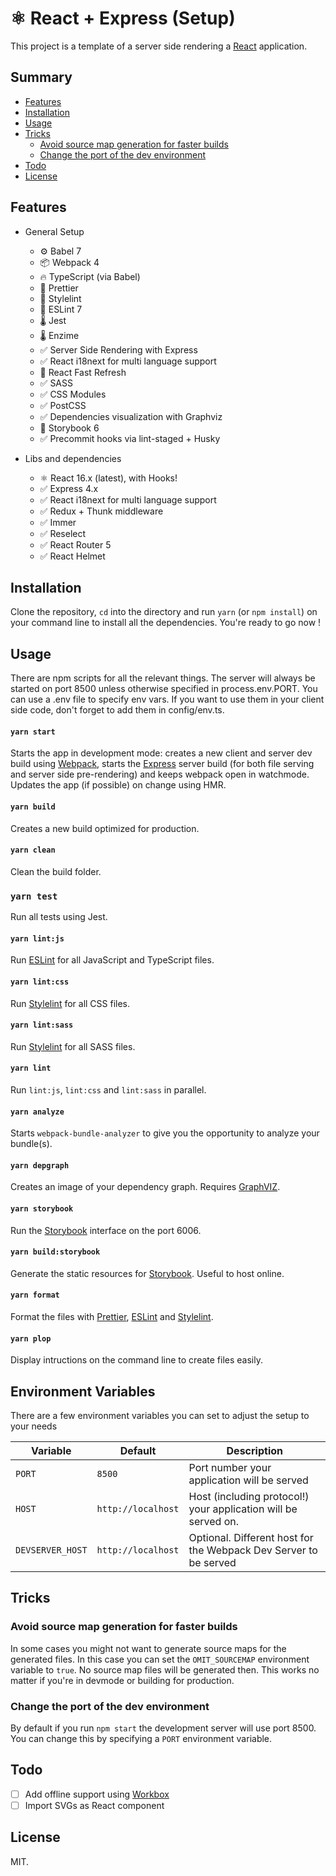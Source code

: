 # ⚛ React + Express (Setup)

This project is a template of a server side rendering a [React](https://en.reactjs.org/) application.

## Summary

- [Features](#features)
- [Installation](#installation)
- [Usage](#usage)
- [Tricks](#tricks)
  - [Avoid source map generation for faster builds](#avoid-source-map-generation-for-faster-builds)
  - [Change the port of the dev environment](#change-the-port-of-the-dev-environment)
- [Todo](#todo)
- [License](#License)

## Features

- General Setup

  - ⚙ Babel 7
  - 📦 Webpack 4
  - 🔥 TypeScript (via Babel)
  - 🧹 Prettier
  - 🧹 Stylelint
  - 🔦 ESLint 7
  - 🌡 Jest
  - 🌡 Enzime
  - ✅ Server Side Rendering with Express
  - ✅ React i18next for multi language support
  - 🚀 React Fast Refresh
  - ✅ SASS
  - ✅ CSS Modules
  - ✅ PostCSS
  - ✅ Dependencies visualization with Graphviz
  - 📕 Storybook 6
  - ✅ Precommit hooks via lint-staged + Husky

- Libs and dependencies

  - ⚛ React 16.x (latest), with Hooks!
  - ✅ Express 4.x
  - ✅ React i18next for multi language support
  - ✅ Redux + Thunk middleware
  - ✅ Immer
  - ✅ Reselect
  - ✅ React Router 5
  - ✅ React Helmet

## Installation

Clone the repository, `cd` into the directory and run `yarn` (or `npm install`) on your command line to install all the dependencies. You're ready to go now !

## Usage

There are npm scripts for all the relevant things. The server will always be started on port 8500 unless otherwise specified in process.env.PORT. You can use a .env file to specify env vars. If you want to use them in your client side code, don't forget to add them in config/env.ts.

#### `yarn start`

Starts the app in development mode: creates a new client and server dev build using [Webpack](https://webpack.js.org/), starts the [Express](https://expressjs.com/) server build (for both file serving and server side pre-rendering) and keeps webpack open in watchmode. Updates the app (if possible) on change using HMR.

#### `yarn build`

Creates a new build optimized for production.

#### `yarn clean`

Clean the build folder.

### `yarn test`

Run all tests using Jest.

#### `yarn lint:js`

Run [ESLint](https://eslint.org/) for all JavaScript and TypeScript files.

#### `yarn lint:css`

Run [Stylelint](https://stylelint.io/) for all CSS files.

#### `yarn lint:sass`

Run [Stylelint](https://stylelint.io/) for all SASS files.

#### `yarn lint`

Run `lint:js`, `lint:css` and `lint:sass` in parallel.

#### `yarn analyze`

Starts `webpack-bundle-analyzer` to give you the opportunity to analyze your bundle(s).

#### `yarn depgraph`

Creates an image of your dependency graph. Requires [GraphVIZ](https://www.graphviz.org/).

#### `yarn storybook`

Run the [Storybook](https://storybook.js.org/) interface on the port 6006.

#### `yarn build:storybook`

Generate the static resources for [Storybook](https://storybook.js.org/). Useful to host online.

#### `yarn format`

Format the files with [Prettier](https://prettier.io/), [ESLint](https://eslint.org/) and [Stylelint](https://stylelint.io/).

#### `yarn plop`

Display intructions on the command line to create files easily.

## Environment Variables

There are a few environment variables you can set to adjust the setup to your needs

| Variable         | Default            | Description                                                      |
| ---------------- | ------------------ | ---------------------------------------------------------------- |
| `PORT`           | `8500`             | Port number your application will be served                      |
| `HOST`           | `http://localhost` | Host (including protocol!) your application will be served on.   |
| `DEVSERVER_HOST` | `http://localhost` | Optional. Different host for the Webpack Dev Server to be served |

## Tricks

### Avoid source map generation for faster builds

In some cases you might not want to generate source maps for the generated files. In this case you can set the `OMIT_SOURCEMAP` environment variable to `true`. No source map files will be generated then. This works no matter if you're in devmode or building for production.

### Change the port of the dev environment

By default if you run `npm start` the development server will use port 8500. You can change this by specifying a `PORT` environment variable.

## Todo

- [ ] Add offline support using [Workbox](https://developers.google.com/web/tools/workbox)
- [ ] Import SVGs as React component

## License

MIT.

